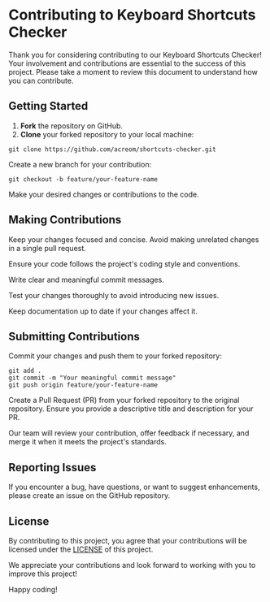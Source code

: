 # Contributing to Keyboard Shortcuts Checker

Thank you for considering contributing to our Keyboard Shortcuts Checker! Your involvement and contributions are essential to the success of this project. Please take a moment to review this document to understand how you can contribute.

## Getting Started

1. **Fork** the repository on GitHub.
2. **Clone** your forked repository to your local machine:

```shell
git clone https://github.com/acreom/shortcuts-checker.git
```

Create a new branch for your contribution:
```shell
git checkout -b feature/your-feature-name
```
Make your desired changes or contributions to the code.

## Making Contributions
Keep your changes focused and concise. Avoid making unrelated changes in a single pull request.

Ensure your code follows the project's coding style and conventions.

Write clear and meaningful commit messages.

Test your changes thoroughly to avoid introducing new issues.

Keep documentation up to date if your changes affect it.

## Submitting Contributions
Commit your changes and push them to your forked repository:
```shell
git add .
git commit -m "Your meaningful commit message"
git push origin feature/your-feature-name
```
Create a Pull Request (PR) from your forked repository to the original repository. Ensure you provide a descriptive title and description for your PR.

Our team will review your contribution, offer feedback if necessary, and merge it when it meets the project's standards.

## Reporting Issues

If you encounter a bug, have questions, or want to suggest enhancements, please create an issue on the GitHub repository.

## License

By contributing to this project, you agree that your contributions will be licensed under the [LICENSE](/LICENSE.md) of this project.

We appreciate your contributions and look forward to working with you to improve this project!

Happy coding!